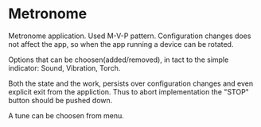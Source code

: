 # Metronome

Metronome application. Used M-V-P pattern. Configuration changes does not affect the app, so when the app running a device can be rotated.

Options that can be choosen(added/removed), in tact to the simple indicator: Sound, Vibration, Torch.

Both the state and the work, persists over configuration changes and even explicit exit from the appliction. Thus to abort implementation the "STOP" button should be pushed down.

A tune can be choosen from menu.